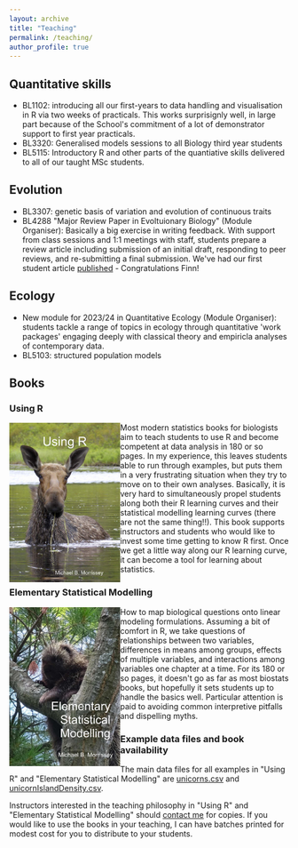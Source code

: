 ```yaml
---
layout: archive
title: "Teaching"
permalink: /teaching/
author_profile: true
---
```


## Quantitative skills

- BL1102: introducing all our first-years to data handling and visualisation in R via two weeks of practicals.  This works surprisignly well, in large part because of the School's commitment of a lot of demonstrator support to first year practicals.
- BL3320: Generalised models sessions to all Biology third year students
- BL5115: Introductory R and other parts of the quantiative skills delivered to all of our taught MSc students.


## Evolution

- BL3307: genetic basis of variation and evolution of continuous traits
- BL4288 "Major Review Paper in Evoltuionary Biology" (Module Organiser): Basically a big exercise in writing feedback.  With support from class sessions and 1:1 meetings with staff, students prepare a review article including submission of an initial draft, responding to peer reviews, and re-submitting a final submission.  We've had our first student article [published](https://onlinelibrary.wiley.com/doi/full/10.1111/jeb.14112) - Congratulations Finn!


## Ecology

- New module for 2023/24 in Quantitative Ecology (Module Organiser): students tackle a range of topics in ecology through quantitative 'work packages' engaging deeply with classical theory and empiricla analyses of contemporary data.
- BL5103: structured population models

## Books

### Using R
<img src="/images/Using_R_cover_small_file.jpg" align="left" width="200px"/>
Most modern statistics books for biologists aim to teach students to use R and become competent at data analysis in 180 or so pages.  In my experience, this leaves students able to run through examples, but puts them in a very frustrating situation when they try to move on to their own analyses.  Basically, it is very hard to simultaneously propel students along both their R learning curves and their statistical modelling learning curves (there are not the same thing!!).  This book supports instructors and students who would like to invest some time getting to know R first.  Once we get a little way along our R learning curve, it can become a tool for learning about statistics.

### Elementary Statistical Modelling

<img src="/images/ESM_cover_small_file.jpg" align="left" width="200px"/>
How to map biological questions onto linear modeling formulations.  Assuming a bit of comfort in R, we take questions of relationships between two variables, differences in means among groups, effects of multiple variables, and interactions among variables one chapter at a time.  For its 180 or so pages, it doesn't go as far as most biostats books, but hopefully it sets students up to handle the basics well.  Particular attention is paid to avoiding common interpretive pitfalls and dispelling myths.

### Example data files and book availability

The main data files for all examples in "Using R" and "Elementary Statistical Modelling" are [unicorns.csv](/files/unicorns.csv) and [unicornIslandDensity.csv](/files/unicornIslandDensity.csv).

Instructors interested in the teaching philosophy in "Using R" and "Elementary Statistical Modelling" should [contact me](https://mbmorrissey.github.io/contact/) for copies.  If you would like to use the books in your teaching, I can have batches printed for modest cost for you to distribute to your students.
